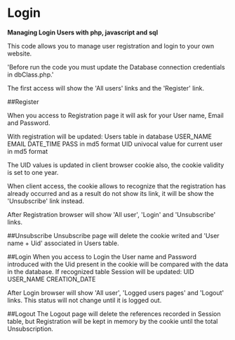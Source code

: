 # Login
**Managing Login Users with php, javascript and sql**


This code allows you to manage user registration and login to your own website.

'Before run the code you must update the Database connection credentials in dbClass.php.'

The first access will show the 'All users' links and the 'Register' link.

##Register

When you access to Registration page it will ask for your User name, Email and Password.

With registration will be updated:
    Users table in database
        USER_NAME
        EMAIL
        DATE_TIME
        PASS in md5 format
        UID univocal value for current user in md5 format

The UID values is updated in client browser cookie also, the cookie validity is set to one year.

When client access, the cookie allows to recognize that the registration has already occurred and as a result do not show its link,
it will be show the 'Unsubscribe' link instead.

After Registration browser will show 'All user', 'Login' and 'Unsubscribe' links.

##Unsubscribe
Unsubscribe page will delete the cookie writed and 'User name + Uid' associated in Users table.

##Login
When you access to Login the User name and Password introduced with the Uid present in the cookie will be compared with the data in the database.
If recognized table Session will be updated:
    UID
    USER_NAME
    CREATION_DATE

After Login browser will show 'All user', 'Logged users pages' and 'Logout' links.
This status will not change until it is logged out.

##Logout
The Logout page will delete the references recorded in Session table, but Registration will be 
kept in memory by the cookie until the total Unsubscription.

